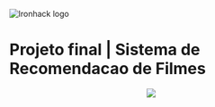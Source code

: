 ![Ironhack logo](https://i.imgur.com/1QgrNNw.png)



# Projeto final | Sistema de Recomendacao de Filmes


<p align="center">
  <img src="https://media3.giphy.com/media/CM2G0NiOzjWjC/giphy.gif?cid=ecf05e470147b731305a1927d1ae713f8cba7d4a5e0f5b64&rid=giphy.gif">
</p>
